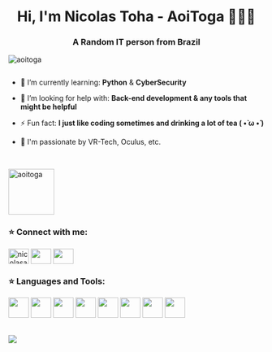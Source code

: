 <h1 align="center">Hi, I'm Nicolas Toha - AoiToga  🌈🏳️‍⚧️</h1>
<h3 align="center">A Random IT person from Brazil</h3>

<p align="left"><img src="https://komarev.com/ghpvc/?username=AoiToga&label=Profile%20views&color=0e75b6&style=flat" alt="aoitoga" /> </p>

<p align="left"> <a href="https://twitter.com/" target="blank"><img src="https://img.shields.io/twitter/follow/?logo=twitter&style=for-the-badge" alt="" /></a> </p>

- 🌱 I’m currently learning: **Python** & **CyberSecurity**

- 🤔 I’m looking for help with: **Back-end development & any tools that might be helpful**

- ⚡ Fun fact: **I just like coding sometimes and drinking a lot of tea ( •̀ ω •́ )**

- 🥽 I'm passionate by VR-Tech, Oculus, etc.

<br/>
<p><img display="block" width="90" height="90"; src="https://media.discordapp.net/attachments/809593485728022549/1303359299329855530/rabbit.png?ex=672b7770&is=672a25f0&hm=e009ddf6516aa750a203a6477bc6132b34eb46d180941aa1b9619bf523b5a7dc&=&format=webp&quality=lossless&width=460&height=460"          alt="aoitoga" /></p>


<h3 align="left">⭐ Connect with me:</h3>

<p align="left">
<a href="https://linkedin.com/in/nicolasasrodrigues" target="blank">
  <img height="30" width="40" align="center" src="https://raw.githubusercontent.com/rahuldkjain/github-profile-readme-generator/master/src/images/icons/Social/linked-in-alt.svg" alt="nicolasasrodrigues"/></a>

<a href="https://www.instagram.com/hamburgi_catt/" target="blank">
  <img height="30" width="40" align="center" src="https://raw.githubusercontent.com/rahuldkjain/github-profile-readme-generator/master/src/images/icons/Social/instagram.svg"/></a>

  <a href="https://discord.com/channels/@me/279367840073777152/" target="blank">
  <img height="30" width="40" align="center" src="https://raw.githubusercontent.com/rahuldkjain/github-profile-readme-generator/master/src/images/icons/Social/discord.svg"/></a>
</p>


<h3 align="left">⭐ Languages and Tools:</h3>

<p align="left"> 

<img width="40" height="40" src="https://skillicons.dev/icons?i=py"/> 

<img width="40" height="40" src="https://skillicons.dev/icons?i=cs"/>

<img width="40" height="40" src="https://skillicons.dev/icons?i=git"/>

<img width="40" height="40" src="https://skillicons.dev/icons?i=github"/>

<img width="40" height="40" src="https://skillicons.dev/icons?i=linux"/>

<img width="40" height="40" src="https://skillicons.dev/icons?i=windows"/>

<img width="40" height="40" src="https://skillicons.dev/icons?i=html"/>

<img width="40" height="40" src="https://skillicons.dev/icons?i=js"/>

</p>
<br>


<img src="http://github-profile-summary-cards.vercel.app/api/cards/profile-details?username=AoiToga&theme=radical"/>

